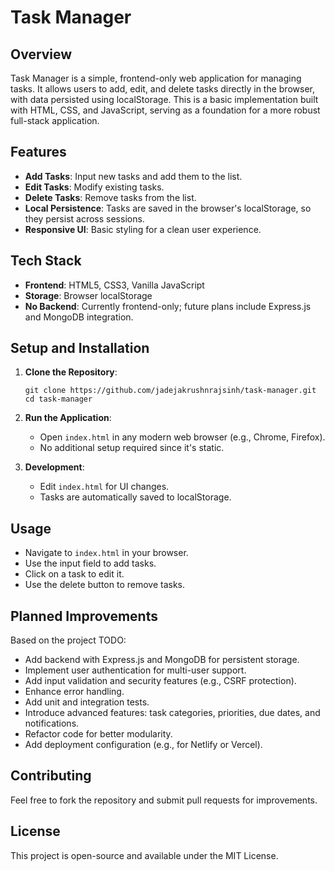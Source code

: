 # Task Manager

## Overview

Task Manager is a simple, frontend-only web application for managing tasks. It allows users to add, edit, and delete tasks directly in the browser, with data persisted using localStorage. This is a basic implementation built with HTML, CSS, and JavaScript, serving as a foundation for a more robust full-stack application.

## Features

- **Add Tasks**: Input new tasks and add them to the list.
- **Edit Tasks**: Modify existing tasks.
- **Delete Tasks**: Remove tasks from the list.
- **Local Persistence**: Tasks are saved in the browser's localStorage, so they persist across sessions.
- **Responsive UI**: Basic styling for a clean user experience.

## Tech Stack

- **Frontend**: HTML5, CSS3, Vanilla JavaScript
- **Storage**: Browser localStorage
- **No Backend**: Currently frontend-only; future plans include Express.js and MongoDB integration.

## Setup and Installation

1. **Clone the Repository**:

   ```
   git clone https://github.com/jadejakrushnrajsinh/task-manager.git
   cd task-manager
   ```

2. **Run the Application**:

   - Open `index.html` in any modern web browser (e.g., Chrome, Firefox).
   - No additional setup required since it's static.

3. **Development**:
   - Edit `index.html` for UI changes.
   - Tasks are automatically saved to localStorage.

## Usage

- Navigate to `index.html` in your browser.
- Use the input field to add tasks.
- Click on a task to edit it.
- Use the delete button to remove tasks.

## Planned Improvements

Based on the project TODO:

- Add backend with Express.js and MongoDB for persistent storage.
- Implement user authentication for multi-user support.
- Add input validation and security features (e.g., CSRF protection).
- Enhance error handling.
- Add unit and integration tests.
- Introduce advanced features: task categories, priorities, due dates, and notifications.
- Refactor code for better modularity.
- Add deployment configuration (e.g., for Netlify or Vercel).

## Contributing

Feel free to fork the repository and submit pull requests for improvements.

## License

This project is open-source and available under the MIT License.
